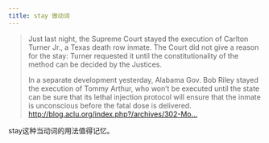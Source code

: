 ```yaml
---
title: stay 做动词
---
```


<blockquote>
  <p>Just last night, the Supreme Court stayed the execution of Carlton Turner Jr., a Texas death row inmate. The Court did not give a reason for the stay: Turner requested it until the constitutionality of the method can be decided by the Justices.</p>
  
  <p>In a separate development yesterday, Alabama Gov. Bob Riley stayed the execution of Tommy Arthur, who won&#8217;t be executed until the state can be sure that its lethal injection protocol will ensure that the inmate is unconscious before the fatal dose is delivered.
  <a href="http://blog.aclu.org/index.php?/archives/302-More-Lethal-Injections-Put-on-Hold.html">http://blog.aclu.org/index.php?/archives/302-Mo...</a></p>
</blockquote>

<p>stay这种当动词的用法值得记忆。</p>
